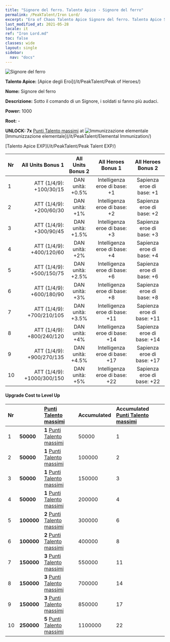 ```yaml
---
title: "Signore del ferro. Talento Apice - Signore del ferro"
permalink: /PeakTalent/Iron Lord/
excerpt: "Era of Chaos Talento Apice Signore del ferro. Talento Apice Signore del ferro. Signore del ferro"
last_modified_at: 2021-05-28
locale: it
ref: "Iron Lord.md"
toc: false
classes: wide
layout: single
sidebar:
  nav: "docs"
---
```


  ![Signore del ferro](/images/pt/talent_1008.png)

  **Talento Apice:** [Apice degli Eroi](/it/PeakTalent/Peak of Heroes/)

  **Nome:** Signore del ferro

  **Descrizione:** Sotto il comando di un Signore, i soldati si fanno più audaci.

  **Power:** 1000

  **Root:** -

  **UNLOCK: 7x** [Punti Talento massimi](/ItemsIT/con_934/) at ![Immunizzazione elementale](/images/pt/talent_1004.png) [Immunizzazione elementale](/it/PeakTalent/Elemental Immunization/)

  [Talento Apice EXP](/it/PeakTalent/Peak Talent EXP/)

  | Nr | All Units Bonus 1 | All Units Bonus 2 | All Heroes Bonus 1 | All Heroes Bonus 2 |
  |:---|--------------:|:-------------:|:-------------:|:-------------:|
  | 1 | ATT (1/4/9): +100/30/15 | DAN unità: +0.5% | Intelligenza eroe di base: +1 | Sapienza eroe di base: +1 |
  | 2 | ATT (1/4/9): +200/60/30 | DAN unità: +1% | Intelligenza eroe di base: +2 | Sapienza eroe di base: +2 |
  | 3 | ATT (1/4/9): +300/90/45 | DAN unità: +1.5% | Intelligenza eroe di base: +3 | Sapienza eroe di base: +3 |
  | 4 | ATT (1/4/9): +400/120/60 | DAN unità: +2% | Intelligenza eroe di base: +4 | Sapienza eroe di base: +4 |
  | 5 | ATT (1/4/9): +500/150/75 | DAN unità: +2.5% | Intelligenza eroe di base: +6 | Sapienza eroe di base: +6 |
  | 6 | ATT (1/4/9): +600/180/90 | DAN unità: +3% | Intelligenza eroe di base: +8 | Sapienza eroe di base: +8 |
  | 7 | ATT (1/4/9): +700/210/105 | DAN unità: +3.5% | Intelligenza eroe di base: +11 | Sapienza eroe di base: +11 |
  | 8 | ATT (1/4/9): +800/240/120 | DAN unità: +4% | Intelligenza eroe di base: +14 | Sapienza eroe di base: +14 |
  | 9 | ATT (1/4/9): +900/270/135 | DAN unità: +4.5% | Intelligenza eroe di base: +17 | Sapienza eroe di base: +17 |
  | 10 | ATT (1/4/9): +1000/300/150 | DAN unità: +5% | Intelligenza eroe di base: +22 | Sapienza eroe di base: +22 |


#### Upgrade Cost to Level Up

  | Nr | <i class="fas fa-coins"/> | [Punti Talento massimi](/ItemsIT/con_934/) | Accumulated <i class="fas fa-coins"/> | Accumulated [Punti Talento massimi](/ItemsIT/con_934/) |
  |:---|:--------------|:-------------|:-------------|:-------------|
  | 1 | **50000** | **1** [Punti Talento massimi](/ItemsIT/con_934/) | 50000 | 1 |
  | 2 | **50000** | **1** [Punti Talento massimi](/ItemsIT/con_934/) | 100000 | 2 |
  | 3 | **50000** | **1** [Punti Talento massimi](/ItemsIT/con_934/) | 150000 | 3 |
  | 4 | **50000** | **1** [Punti Talento massimi](/ItemsIT/con_934/) | 200000 | 4 |
  | 5 | **100000** | **2** [Punti Talento massimi](/ItemsIT/con_934/) | 300000 | 6 |
  | 6 | **100000** | **2** [Punti Talento massimi](/ItemsIT/con_934/) | 400000 | 8 |
  | 7 | **150000** | **3** [Punti Talento massimi](/ItemsIT/con_934/) | 550000 | 11 |
  | 8 | **150000** | **3** [Punti Talento massimi](/ItemsIT/con_934/) | 700000 | 14 |
  | 9 | **150000** | **3** [Punti Talento massimi](/ItemsIT/con_934/) | 850000 | 17 |
  | 10 | **250000** | **5** [Punti Talento massimi](/ItemsIT/con_934/) | 1100000 | 22 |
